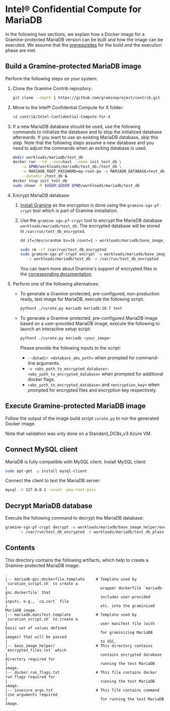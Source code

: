 # Intel® Confidential Compute for MariaDB

In the following two sections, we explain how a Docker image for a Gramine-protected MariaDB
version can be built and how the image can be executed. We assume that the
[prerequisites](../../README.md) for the build and the execution phase are met.

## Build a Gramine-protected MariaDB image

Perform the following steps on your system:

1. Clone the Gramine Contrib repository:
   ```sh
   git clone --depth 1 https://github.com/gramineproject/contrib.git
   ```

2. Move to the Intel® Confidential Compute for X folder:
   ```sh
   cd contrib/Intel-Confidential-Compute-for-X
   ```

3. If a new MariaDB database should be used, use the following commands to initialize the database
   and to stop the initialized database afterwards. If you want to use an existing MariaDB
   database, skip this step. Note that the following steps assume a new database and you need to
   adjust the commands when an exiting database is used.
   ```sh
   mkdir workloads/mariadb/test_db
   docker run --rm --net=host --name init_test_db \
       -v $PWD/workloads/mariadb/test_db:/test_db \
       -e MARIADB_ROOT_PASSWORD=my-root-pw -e MARIADB_DATABASE=test_db mariadb:10.7 \
       --datadir /test_db &
   docker stop init_test_db
   sudo chown -R $USER:$USER $PWD/workloads/mariadb/test_db
   ```

4. Encrypt MariaDB database:

   1. [Install Gramine](https://gramine.readthedocs.io/en/stable/installation.html)
      as the encryption is done using the `gramine-sgx-pf-crypt` tool which is part of Gramine
      installation.

   2. Use the `gramine-sgx-pf-crypt` tool to encrypt the MariaDB database `workloads/mariadb/test_db`.
      The encrypted database will be stored in `/var/run/test_db_encrypted`.
      ```sh
      dd if=/dev/urandom bs=16 count=1 > workloads/mariadb/base_image_helper/encryption_key

      sudo rm -rf /var/run/test_db_encrypted
      sudo gramine-sgx-pf-crypt encrypt -w workloads/mariadb/base_image_helper/encryption_key \
         -i workloads/mariadb/test_db -o /var/run/test_db_encrypted
      ```
      You can learn more about Gramine's support of encrypted files in the
      [corresponding documentation](https://gramine.readthedocs.io/en/stable/manifest-syntax.html#encrypted-files).

5. Perform one of the following alternatives:
    - To generate a Gramine-protected, pre-configured, non-production ready, test image for MariaDB,
      execute the following script:
      ```sh
      python3 ./curate.py mariadb mariadb:10.7 test
      ```
    - To generate a Gramine-protected, pre-configured MariaDB image based on a user-provided MariaDB
      image, execute the following to launch an interactive setup script:
      ```sh
      python3 ./curate.py mariadb <your_image>
      ```

      Please provide the following inputs to the script:
      - `--datadir <database_abs_path>` when prompted for command-line arguments.
      - `-v <abs_path_to_encrypted_database>:<abs_path_to_encrypted_database>` when prompted for
        additional docker flags.
      - `<abs_path_to_encrypted_database>` and `<encryption_key>` when prompted for encrypted
        files and encryption key respectively.

## Execute Gramine-protected MariaDB image

Follow the output of the image build script `curate.py` to run the generated Docker image.

Note that validation was only done on a Standard_DC8s_v3 Azure VM.

## Connect MySQL client

MariaDB is fully compatible with MySQL client. Install MySQL client:
```sh
sudo apt-get -y install mysql-client
```

Connect the client to test the MariaDB server:
```sh
mysql -h 127.0.0.1 -uroot -pmy-root-pass
```

## Decrypt MariaDB database

Execute the following command to decrypt the MariaDB database:
```sh
gramine-sgx-pf-crypt decrypt -w workloads/mariadb/base_image_helper/encryption_key \
      -i /var/run/test_db_encrypted -o workloads/mariadb/test_db_plain
```

## Contents

This directory contains the following artifacts, which help to create a Gramine-protected MariaDB
image:

    .
    |-- mariadb-gsc.dockerfile.template     # Template used by `curation_script.sh` to create a
    |                                         wrapper dockerfile `mariadb-gsc.dockerfile` that
    |                                         includes user-provided inputs, e.g., `ca.cert` file
    |                                         etc. into the graminized MariaDB image.
    |-- mariadb.manifest.template           # Template used by `curation_script.sh` to create a
    |                                         user manifest file (with basic set of values defined
    |                                         for graminizing MariaDB images) that will be passed
    |                                         to GSC.
    |-- base_image_helper/                  # This directory contains `encrypted_files.txt` which
    |                                         contains encrypted database directory required for
    |                                         running the test MariaDB image.
    |-- docker_run_flags.txt                # This file contains docker run flags required for
    |                                         running the test MariaDB image.
    |-- insecure_args.txt                   # This file contains command line arguments required
    |                                         for running the test MariaDB image.

